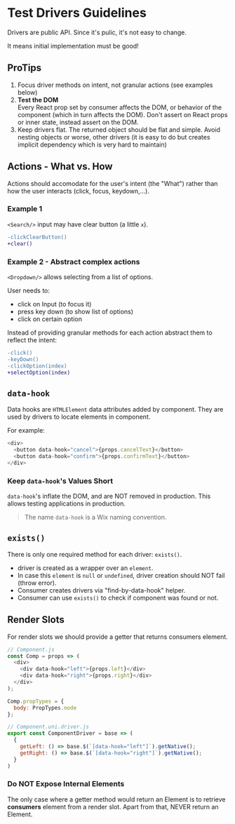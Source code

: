 # Test Drivers Guidelines

Drivers are public API. Since it's pulic, it's not easy to change.

It means initial implementation must be good!

## ProTips

1. Focus driver methods on intent, not granular actions (see examples below)
1.  **Test the DOM**  
    Every React prop set by consumer affects the DOM, or behavior of the component (which in turn affects the DOM). Don't assert on React props or inner state, instead assert on the DOM.
1. Keep drivers flat. The returned object should be flat and simple.
   Avoid nesting objects or worse, other drivers (it is easy to do but creates implicit dependency which is very hard to maintain)


## Actions - What vs. How

Actions should accomodate for the user's intent (the "What") rather than how the user interacts (click, focus, keydown,...).

### Example 1

`<Search/>` input may have clear button (a little `x`).

```diff
-clickClearButton()
+clear()
```

### Example 2 - Abstract complex actions

`<Dropdown/>` allows selecting from a list of options.

User needs to:
- click on Input (to focus it)
- press key down (to show list of options)
- click on certain option

Instead of providing granular methods for each action abstract them to reflect the intent:

```diff
-click()
-keyDown()
-clickOption(index)
+selectOption(index)
```

## `data-hook`

Data hooks are `HTMLElement` data attributes added by component. They are used by drivers to locate elements in component.

For example:

```js
<div>
  <button data-hook="cancel">{props.cancelText}</button>
  <button data-hook="confirm">{props.confirmText}</button>
</div>
```

### Keep `data-hook`'s Values Short

`data-hook`'s inflate the DOM, and are NOT removed in production.
This allows testing applications in production.

> The name `data-hook` is a Wix naming convention.

## `exists()`

There is only one required method for each driver: `exists()`.

- driver is created as a wrapper over an `element`.
- In case this `element` is `null` or `undefined`, driver creation should NOT fail (throw error).
- Consumer creates drivers via "find-by-data-hook" helper.
- Consumer can use `exists()` to check if component was found or not.

## Render Slots

For render slots we should provide a getter that returns consumers element.

```js
// Component.js
const Comp = props => (
  <div>
    <div data-hook="left">{props.left}</div>
    <div data-hook="right">{props.right}</div>
  </div>
);

Comp.propTypes = {
  body: PropTypes.node
};
```

```js
// Component.uni.driver.js
export const ComponentDriver = base => (
  {
    getLeft: () => base.$(`[data-hook="left"]`).getNative();
    getRight: () => base.$(`[data-hook="right"]`).getNative();
  }
)
```

### Do NOT Expose Internal Elements

The only case where a getter method would return an Element is to retrieve **consumers** element from a render slot. Apart from that, NEVER return an Element.
